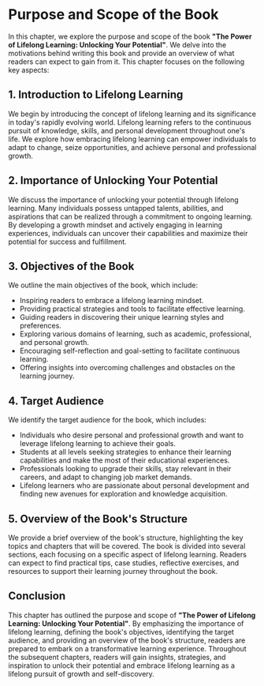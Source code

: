 Purpose and Scope of the Book
======================================

In this chapter, we explore the purpose and scope of the book **"The Power of Lifelong Learning: Unlocking Your Potential"**. We delve into the motivations behind writing this book and provide an overview of what readers can expect to gain from it. This chapter focuses on the following key aspects:

**1. Introduction to Lifelong Learning**
----------------------------------------

We begin by introducing the concept of lifelong learning and its significance in today's rapidly evolving world. Lifelong learning refers to the continuous pursuit of knowledge, skills, and personal development throughout one's life. We explore how embracing lifelong learning can empower individuals to adapt to change, seize opportunities, and achieve personal and professional growth.

**2. Importance of Unlocking Your Potential**
---------------------------------------------

We discuss the importance of unlocking your potential through lifelong learning. Many individuals possess untapped talents, abilities, and aspirations that can be realized through a commitment to ongoing learning. By developing a growth mindset and actively engaging in learning experiences, individuals can uncover their capabilities and maximize their potential for success and fulfillment.

**3. Objectives of the Book**
-----------------------------

We outline the main objectives of the book, which include:

* Inspiring readers to embrace a lifelong learning mindset.
* Providing practical strategies and tools to facilitate effective learning.
* Guiding readers in discovering their unique learning styles and preferences.
* Exploring various domains of learning, such as academic, professional, and personal growth.
* Encouraging self-reflection and goal-setting to facilitate continuous learning.
* Offering insights into overcoming challenges and obstacles on the learning journey.

**4. Target Audience**
----------------------

We identify the target audience for the book, which includes:

* Individuals who desire personal and professional growth and want to leverage lifelong learning to achieve their goals.
* Students at all levels seeking strategies to enhance their learning capabilities and make the most of their educational experiences.
* Professionals looking to upgrade their skills, stay relevant in their careers, and adapt to changing job market demands.
* Lifelong learners who are passionate about personal development and finding new avenues for exploration and knowledge acquisition.

**5. Overview of the Book's Structure**
---------------------------------------

We provide a brief overview of the book's structure, highlighting the key topics and chapters that will be covered. The book is divided into several sections, each focusing on a specific aspect of lifelong learning. Readers can expect to find practical tips, case studies, reflective exercises, and resources to support their learning journey throughout the book.

Conclusion
----------

This chapter has outlined the purpose and scope of **"The Power of Lifelong Learning: Unlocking Your Potential"**. By emphasizing the importance of lifelong learning, defining the book's objectives, identifying the target audience, and providing an overview of the book's structure, readers are prepared to embark on a transformative learning experience. Throughout the subsequent chapters, readers will gain insights, strategies, and inspiration to unlock their potential and embrace lifelong learning as a lifelong pursuit of growth and self-discovery.
